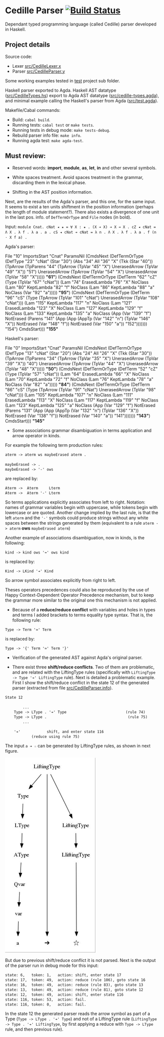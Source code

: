 # Cedille Parser [![Build Status](https://travis-ci.org/ernius/cedilleparser.svg?branch=master)](https://travis-ci.org/ernius/cedilleparser)

Dependant typed programming language (called Cedille) parser developed in Haskell.

## Project details

Source code:
 * Lexer  [src/CedilleLexer.x](src/CedilleLexer.x)
 * Parser [src/CedilleParser.y](src/CedilleParser.y)

Some working examples tested in [test](test) project sub folder.

Haskell parser exported to Agda. Haskell AST datatype ([src/CedilleTypes.hs](src/CedilleTypes.agda)) export to Agda AST datatype ([src/cedille-types.agda](src/cedille-types.agda)), and minimal example calling the Haskell's parser from Agda ([src/test.agda](src/test.agda)).

Makefile/Cabal commands:
 * Build: `cabal build`.
 * Running tests: `cabal test` or `make tests`.
 * Running tests in debug mode: `make tests-debug`.
 * Rebuild parser info file: `make info`.
 * Running agda test: `make agda-test`.

## Must review:

* Reserved words: **import**, **module**, **as**, **let**, **in** and other several symbols.

* White spaces treatment. Avoid spaces treatment in the grammar, discarding them in the lexical phase.

* Shifting in the AST position information.

Next, are the results of the Agda's parser, and this one, for the same input. It seems to exist a ten units shiftment in the position information (perhaps the length of module statement?). There also exists a divergence of one unit in the last pos. info. of `DefTermOrType` and `File` nodes (in bold). 

Input: `module Cnat. cNat ◂ ★ = ∀ X : ★ . (X ➔ X) ➔ X ➔ X . cZ ◂ cNat = Λ X . λ f . λ a . a . cS ◂ cNat ➔ cNat = λ n . Λ X . λ f . λ a . f (n · X f a) .`

Agda's parser:

File "10" ImportsStart "Cnat" ParamsNil
     (CmdsNext (DefTermOrType (DefType "23" "cNat" (Star "30") (Abs "34" All "36" "X" (Tkk (Star "40")) (TpArrow (TpParens "44" (TpArrow (TpVar "45" "X") UnerasedArrow (TpVar "49" "X")) "51") UnerasedArrow (TpArrow (TpVar "54" "X") UnerasedArrow (TpVar "58" "X"))))) **"61"**)
     (CmdsNext (DefTermOrType (DefTerm "62" "cZ" (Type (TpVar "67" "cNat")) (Lam "74" ErasedLambda "76" "X" NoClass (Lam "80" KeptLambda "82" "f" NoClass (Lam "86" KeptLambda "88" "a" NoClass (Var "92" "a"))))) **"95"**)
     (CmdsNext (DefTermOrType (DefTerm "96" "cS" (Type (TpArrow (TpVar "101" "cNat") UnerasedArrow (TpVar "108" "cNat"))) (Lam "115" KeptLambda "117" "n" NoClass (Lam "121" ErasedLambda "123" "X" NoClass (Lam "127" KeptLambda "129" "f" NoClass (Lam "133" KeptLambda "135" "a" NoClass (App (Var "139" "f") NotErased (Parens "141" (App (App (AppTp (Var "142" "n") (TpVar "146" "X")) NotErased (Var "148" "f")) NotErased (Var "150" "a")) "152"))))))) "154")
     CmdsStart)))
    **"155"**

Haskell's parser:

File "0" ImportsStart "Cnat" ParamsNil
     (CmdsNext (DefTermOrType (DefType "13" "cNat" (Star "20") (Abs "24" All "26" "X" (Tkk (Star "30")) (TpArrow (TpParens "34" (TpArrow (TpVar "35" "X") UnerasedArrow (TpVar "39" "X")) "40") UnerasedArrow (TpArrow (TpVar "44" "X") UnerasedArrow (TpVar "48" "X"))))) **"50"**)
     (CmdsNext (DefTermOrType (DefTerm "52" "cZ" (Type (TpVar "57" "cNat")) (Lam "64" ErasedLambda "66" "X" NoClass (Lam "70" KeptLambda "72" "f" NoClass (Lam "76" KeptLambda "78" "a" NoClass (Var "82" "a"))))) **"84"**)
     (CmdsNext (DefTermOrType (DefTerm "86" "cS" (Type (TpArrow (TpVar "91" "cNat") UnerasedArrow (TpVar "98" "cNat"))) (Lam "105" KeptLambda "107" "n" NoClass (Lam "111" ErasedLambda "113" "X" NoClass (Lam "117" KeptLambda "119" "f" NoClass (Lam "123" KeptLambda "125" "a" NoClass (App (Var "129" "f") NotErased (Parens "131" (App (App (AppTp (Var "132" "n") (TpVar "136" "X")) NotErased (Var "138" "f")) NotErased (Var "140" "a")) "141"))))))) **"143"**)
     CmdsStart)))
     **"145"**

* Some associations grammar disambiguation in terms application and arrow operator in kinds.

For example the following term production rules:

```
aterm -> aterm ws maybeErased aterm .

maybeErased -> .
maybeErased -> '-' ows 
```
are replaced by:

```
Aterm ->  Aterm     Lterm
Aterm ->  Aterm '-' Lterm
```

So terms applications explicitly associates from left to right. Notation: names of grammar variables begin with uppercase, while tokens begin with lowercase or are quoted. Another change implied by the last rule, is that the left `aterm` and the `'-'` symbols could produce strings without any white spaces between the strings generated by them (equivalent to a rule `aterm -> aterm` **ows** `maybeErased aterm`)

Another example of associations disambiguation, now in kinds, is the following:

```
kind -> kind ows '➔' ows kind
```

is replaced by:

```
Kind -> LKind '➔' Kind
```

So arrow symbol associates explicitly from right to left.

Theses operators precedences could also be reproduced by the use of Happy Context-Dependent Operator Precedence mechanism, but to keep the grammar more similar to the original one this mechanism is not applied.
   
* Because of a **reduce/reduce conflict** with variables and holes in types and terms I added brackets to terms equality type syntax. That is, the following rule:

```
Type -> Term '≃' Term
```

is replaced by:

```
Type -> '{' Term '≃' Term '}'
```

* Verification of the generated AST against Agda's original parser.

* There exist three **shift/reduce conflicts**. Two of them are problematic, and are related with the LiftingType rules (specifically with `LiftingType -> Type '➔' LiftingType` rule). Next is detailed a problematic example. First I show the shift/reduce conflict in the state 12 of the generated parser (extracted from file [src/CedilleParser.info](src/CedilleParser.info)).

```
State 12

        ...
	Type -> LType . '➔' Type                           (rule 74)
	Type -> LType .                                     (rule 75)
        ...
	
	'➔'            shift, and enter state 116
			(reduce using rule 75)
```

The input `a ➔ ☆` can be generated by LiftingType rules, as shown in next figure.

![Derivation image](doc/conflicts/derivation.jpg)

But due to previous shift/reduce conflict it is not parsed. Next is the output of the parser run in debug mode for this input:

```
state: 6,	token: 1,	action: shift, enter state 17
state: 17,	token: 49,	action: reduce (rule 106), goto state 16
state: 16,	token: 49,	action: reduce (rule 83), goto state 13
state: 13,	token: 49,	action: reduce (rule 81), goto state 12
state: 12,	token: 49,	action: shift, enter state 116
state: 116,	token: 53,	action: fail.
state: 116,	token: 0,	action: fail.
```

In the state 12 the generated parser reads the arrow symbol as part of a Type (`Type -> LType . '➔' Type`) and not of a LiftingType rule (`LiftingType -> Type . '➔' LiftingType`, by first applying a reduce with `Type -> LType` rule, and then previous rule).

